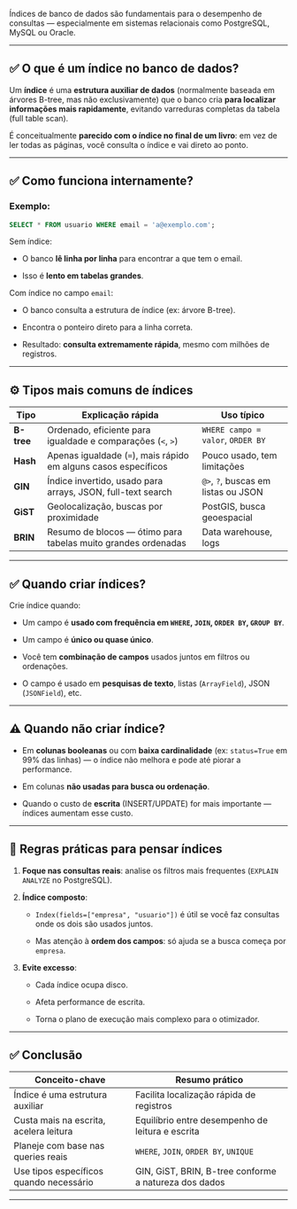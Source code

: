 
Índices de banco de dados são fundamentais para o desempenho de consultas — especialmente em sistemas relacionais como PostgreSQL, MySQL ou Oracle.

---

## ✅ O que é um índice no banco de dados?

Um **índice** é uma **estrutura auxiliar de dados** (normalmente baseada em árvores B-tree, mas não exclusivamente) que o banco cria **para localizar informações mais rapidamente**, evitando varreduras completas da tabela (full table scan).

É conceitualmente **parecido com o índice no final de um livro**: em vez de ler todas as páginas, você consulta o índice e vai direto ao ponto.

---

## ✅ Como funciona internamente?

### Exemplo:

```sql
SELECT * FROM usuario WHERE email = 'a@exemplo.com';
```

Sem índice:

- O banco **lê linha por linha** para encontrar a que tem o email.
    
- Isso é **lento em tabelas grandes**.
    

Com índice no campo `email`:

- O banco consulta a estrutura de índice (ex: árvore B-tree).
    
- Encontra o ponteiro direto para a linha correta.
    
- Resultado: **consulta extremamente rápida**, mesmo com milhões de registros.
    

---

## ⚙️ Tipos mais comuns de índices

|Tipo|Explicação rápida|Uso típico|
|---|---|---|
|**B-tree**|Ordenado, eficiente para igualdade e comparações (`<`, `>`)|`WHERE campo = valor`, `ORDER BY`|
|**Hash**|Apenas igualdade (`=`), mais rápido em alguns casos específicos|Pouco usado, tem limitações|
|**GIN**|Índice invertido, usado para arrays, JSON, full-text search|`@>`, `?`, buscas em listas ou JSON|
|**GiST**|Geolocalização, buscas por proximidade|PostGIS, busca geoespacial|
|**BRIN**|Resumo de blocos — ótimo para tabelas muito grandes ordenadas|Data warehouse, logs|

---

## ✅ Quando criar índices?

Crie índice quando:

- Um campo é **usado com frequência em `WHERE`, `JOIN`, `ORDER BY`, `GROUP BY`**.
    
- Um campo é **único ou quase único**.
    
- Você tem **combinação de campos** usados juntos em filtros ou ordenações.
    
- O campo é usado em **pesquisas de texto**, listas (`ArrayField`), JSON (`JSONField`), etc.
    

---

## ⚠️ Quando **não** criar índice?

- Em **colunas booleanas** ou com **baixa cardinalidade** (ex: `status=True` em 99% das linhas) — o índice não melhora e pode até piorar a performance.
    
- Em colunas **não usadas para busca ou ordenação**.
    
- Quando o custo de **escrita** (INSERT/UPDATE) for mais importante — índices aumentam esse custo.
    

---

## 🧠 Regras práticas para pensar índices

1. **Foque nas consultas reais**: analise os filtros mais frequentes (`EXPLAIN ANALYZE` no PostgreSQL).
    
2. **Índice composto**:
    
    - `Index(fields=["empresa", "usuario"])` é útil se você faz consultas onde os dois são usados juntos.
        
    - Mas atenção à **ordem dos campos**: só ajuda se a busca começa por `empresa`.
        
3. **Evite excesso**:
    
    - Cada índice ocupa disco.
        
    - Afeta performance de escrita.
        
    - Torna o plano de execução mais complexo para o otimizador.
        

---

## ✅ Conclusão

|Conceito-chave|Resumo prático|
|---|---|
|Índice é uma estrutura auxiliar|Facilita localização rápida de registros|
|Custa mais na escrita, acelera leitura|Equilíbrio entre desempenho de leitura e escrita|
|Planeje com base nas queries reais|`WHERE`, `JOIN`, `ORDER BY`, `UNIQUE`|
|Use tipos específicos quando necessário|GIN, GiST, BRIN, B-tree conforme a natureza dos dados|

---
